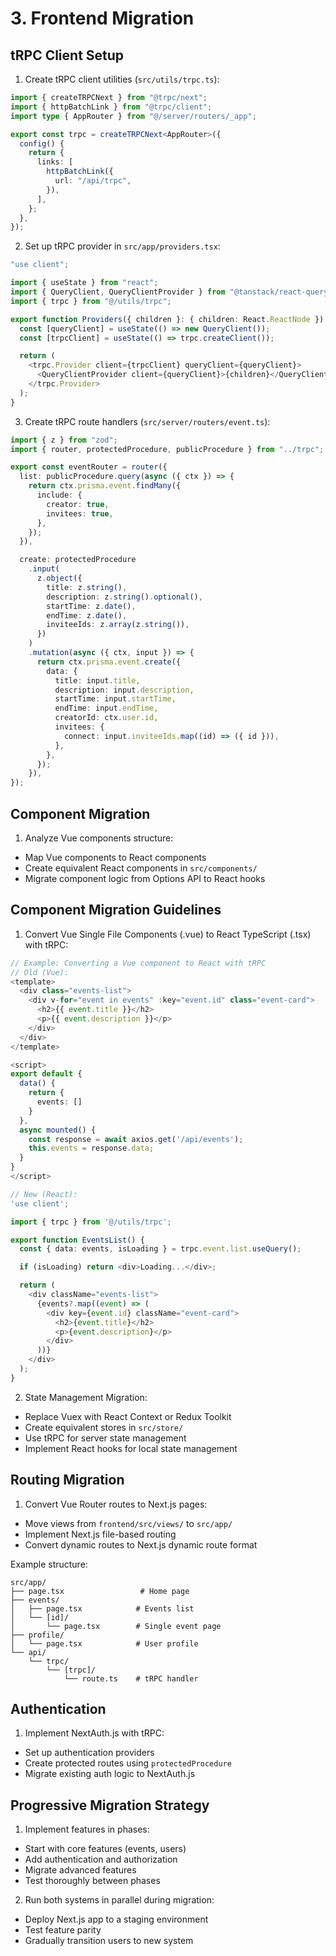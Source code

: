 # 3. Frontend Migration

## tRPC Client Setup

1. Create tRPC client utilities (`src/utils/trpc.ts`):

```typescript
import { createTRPCNext } from "@trpc/next";
import { httpBatchLink } from "@trpc/client";
import type { AppRouter } from "@/server/routers/_app";

export const trpc = createTRPCNext<AppRouter>({
  config() {
    return {
      links: [
        httpBatchLink({
          url: "/api/trpc",
        }),
      ],
    };
  },
});
```

2. Set up tRPC provider in `src/app/providers.tsx`:

```typescript
"use client";

import { useState } from "react";
import { QueryClient, QueryClientProvider } from "@tanstack/react-query";
import { trpc } from "@/utils/trpc";

export function Providers({ children }: { children: React.ReactNode }) {
  const [queryClient] = useState(() => new QueryClient());
  const [trpcClient] = useState(() => trpc.createClient());

  return (
    <trpc.Provider client={trpcClient} queryClient={queryClient}>
      <QueryClientProvider client={queryClient}>{children}</QueryClientProvider>
    </trpc.Provider>
  );
}
```

3. Create tRPC route handlers (`src/server/routers/event.ts`):

```typescript
import { z } from "zod";
import { router, protectedProcedure, publicProcedure } from "../trpc";

export const eventRouter = router({
  list: publicProcedure.query(async ({ ctx }) => {
    return ctx.prisma.event.findMany({
      include: {
        creator: true,
        invitees: true,
      },
    });
  }),

  create: protectedProcedure
    .input(
      z.object({
        title: z.string(),
        description: z.string().optional(),
        startTime: z.date(),
        endTime: z.date(),
        inviteeIds: z.array(z.string()),
      })
    )
    .mutation(async ({ ctx, input }) => {
      return ctx.prisma.event.create({
        data: {
          title: input.title,
          description: input.description,
          startTime: input.startTime,
          endTime: input.endTime,
          creatorId: ctx.user.id,
          invitees: {
            connect: input.inviteeIds.map((id) => ({ id })),
          },
        },
      });
    }),
});
```

## Component Migration

1. Analyze Vue components structure:

- Map Vue components to React components
- Create equivalent React components in `src/components/`
- Migrate component logic from Options API to React hooks

## Component Migration Guidelines

1. Convert Vue Single File Components (.vue) to React TypeScript (.tsx) with tRPC:

```typescript
// Example: Converting a Vue component to React with tRPC
// Old (Vue):
<template>
  <div class="events-list">
    <div v-for="event in events" :key="event.id" class="event-card">
      <h2>{{ event.title }}</h2>
      <p>{{ event.description }}</p>
    </div>
  </div>
</template>

<script>
export default {
  data() {
    return {
      events: []
    }
  },
  async mounted() {
    const response = await axios.get('/api/events');
    this.events = response.data;
  }
}
</script>

// New (React):
'use client';

import { trpc } from '@/utils/trpc';

export function EventsList() {
  const { data: events, isLoading } = trpc.event.list.useQuery();

  if (isLoading) return <div>Loading...</div>;

  return (
    <div className="events-list">
      {events?.map((event) => (
        <div key={event.id} className="event-card">
          <h2>{event.title}</h2>
          <p>{event.description}</p>
        </div>
      ))}
    </div>
  );
}
```

2. State Management Migration:

- Replace Vuex with React Context or Redux Toolkit
- Create equivalent stores in `src/store/`
- Use tRPC for server state management
- Implement React hooks for local state management

## Routing Migration

1. Convert Vue Router routes to Next.js pages:

- Move views from `frontend/src/views/` to `src/app/`
- Implement Next.js file-based routing
- Convert dynamic routes to Next.js dynamic route format

Example structure:

```
src/app/
├── page.tsx                 # Home page
├── events/
│   ├── page.tsx            # Events list
│   └── [id]/
│       └── page.tsx        # Single event page
├── profile/
│   └── page.tsx            # User profile
└── api/
    └── trpc/
        └── [trpc]/
            └── route.ts    # tRPC handler
```

## Authentication

1. Implement NextAuth.js with tRPC:

- Set up authentication providers
- Create protected routes using `protectedProcedure`
- Migrate existing auth logic to NextAuth.js

## Progressive Migration Strategy

1. Implement features in phases:

- Start with core features (events, users)
- Add authentication and authorization
- Migrate advanced features
- Test thoroughly between phases

2. Run both systems in parallel during migration:

- Deploy Next.js app to a staging environment
- Test feature parity
- Gradually transition users to new system

